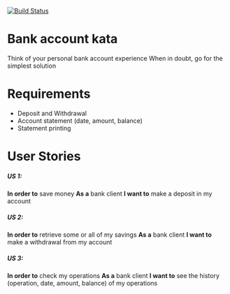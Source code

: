 [![Build Status](https://travis-ci.org/randomjs/accountmanager.svg?branch=master)](https://travis-ci.org/randomjs/accountmanager)
# Bank account kata
Think of your personal bank account experience When in doubt, go for the simplest solution

# Requirements
- Deposit and Withdrawal
- Account statement (date, amount, balance)
- Statement printing

# User Stories
##### US 1:
**In order to** save money
**As a** bank client
**I want to** make a deposit in my account

##### US 2:
**In order to** retrieve some or all of my savings
**As a** bank client
**I want to** make a withdrawal from my account

##### US 3:
**In order to** check my operations
**As a** bank client
**I want to** see the history (operation, date, amount, balance)  of my operations
